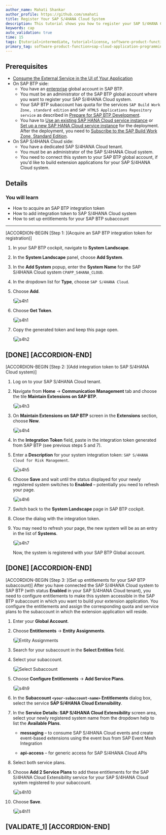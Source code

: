 ```yaml
---
author_name: Mahati Shankar
author_profile: https://github.com/smahati
title: Register Your SAP S/4HANA Cloud System
description: This tutorial shows you how to register your SAP S/4HANA Cloud system in your SAP BTP cockpit.
keywords: cap
auto_validation: true
time: 15
tags: [tutorial>intermediate, tutorial>license, software-product-function>sap-cloud-application-programming-model, programming-tool>node-js, software-product>sap-business-technology-platform, software-product>sap-api-management, software-product>sap-hana-cloud, software-product>sap-s-4hana-cloud]
primary_tag: software-product-function>sap-cloud-application-programming-model
---
```

## Prerequisites
 - [Consume the External Service in the UI of Your Application](btp-app-ext-service-consume-ui)
 - On SAP BTP side:
    - You have an [enterprise](https://help.sap.com/viewer/65de2977205c403bbc107264b8eccf4b/Cloud/en-US/171511cc425c4e079d0684936486eee6.html) global account in SAP BTP.
    - You must be an administrator of the SAP BTP global account where you want to register your SAP S/4HANA Cloud system.
    - Your SAP BTP subaccount has quota for the services `SAP Build Work Zone, standard edition` and `SAP HTML5 Applications Repository service` as described in [Prepare for SAP BTP Development](btp-app-prepare-btp).
    - You have to [Use an existing SAP HANA Cloud service instance](https://developers.sap.com/tutorials/btp-app-hana-cloud-setup.html#42a0e8d7-8593-48f1-9a0e-67ef7ee4df18) or [Set up a new SAP HANA Cloud service instance](https://developers.sap.com/tutorials/btp-app-hana-cloud-setup.html#3b20e31c-e9eb-44f7-98ed-ceabfd9e586e) for the deployment. After the deployment, you need to [Subscribe to the SAP Build Work Zone, Standard Edition](btp-app-work-zone-subscribe).
 - On SAP S/4HANA Cloud side:
    - You have a dedicated SAP S/4HANA Cloud tenant.
    - You must be an administrator of the SAP S/4HANA Cloud system.
    - You need to connect this system to your SAP BTP global account, if you'd like to build extension applications for your SAP S/4HANA Cloud system.



## Details
### You will learn
 - How to acquire an SAP BTP integration token
 - How to add integration token to SAP S/4HANA Cloud system
 - How to set up entitlements for your SAP BTP subaccount

---

[ACCORDION-BEGIN [Step 1: ](Acquire an SAP BTP integration token for registration)]
1. In your SAP BTP cockpit, navigate to **System Landscape**.

2. In the **System Landscape** panel, choose **Add System**.

3. In the **Add System** popup, enter the **System Name** for the SAP S/4HANA Cloud system `CPAPP_S4HANA_CLOUD`.

4. In the dropdown list for **Type**, choose `SAP S/4HANA Cloud`.

5. Choose **Add**.

      !![s4h1](s4h1.png)

6. Choose **Get Token**.

      !![s4h1](s4h1_get_token.png)

7. Copy the generated token and keep this page open.

      !![s4h2](s4h2.png)

[DONE]
[ACCORDION-END]
---
[ACCORDION-BEGIN [Step 2: ](Add integration token to SAP S/4HANA Cloud system)]
1. Log on to your SAP S/4HANA Cloud tenant.

2. Navigate from **Home** &rarr; **Communication Management** tab and choose the tile **Maintain Extensions on SAP BTP**.

      !![s4h3](s4h3.png)

3. On **Maintain Extensions on SAP BTP** screen in the **Extensions** section, choose **New**.


      !![s4h4](s4h4.png)

4. In the **Integration Token** field, paste in the integration token generated from SAP BTP (see previous steps 5 and 7).

5. Enter a **Description** for your system integration token: `SAP S/4HANA Cloud for Risk Management`.

      !![s4h5](s4h5.png)

6. Choose **Save** and wait until the status displayed for your newly registered system switches to **Enabled** – potentially you need to refresh your page.

      !![s4h6](s4h6.png)

7. Switch back to the **System Landscape** page in SAP BTP cockpit.

8. Close the dialog with the integration token.

9. You may need to refresh your page, the new system will be as an entry in the list of **Systems**.

      !![s4h7](s4h7.png)

   Now, the system is registered with your SAP BTP Global account.

[DONE]
[ACCORDION-END]
---
[ACCORDION-BEGIN [Step 3: ](Set up entitlements for your SAP BTP subaccount)]
After you have connected the SAP S/4HANA Cloud system to SAP BTP (with status **Enabled** in your SAP S/4HANA Cloud tenant), you need to configure entitlements to make this system accessible in the SAP BTP subaccount in which you want to build your extension application. You configure the entitlements and assign the corresponding quota and service plans to the subaccount in which the extension application will reside.

1. Enter your **Global Account**.

2. Choose **Entitlements** &rarr; **Entity Assignments**.

      !![Entity Assignments](entity_assignments.png)

3. Search for your subaccount in the **Select Entities** field.

4. Select your subaccount.

      !![Select Subaccount](select_subaccount.png)

5. Choose **Configure Entitlements** &rarr; **Add Service Plans**.

      !![s4h9](s4h9.png)

6. In the **Subaccount `<your-subaccount-name>` Entitlements** dialog box, select the service **SAP S/4HANA Cloud Extensibility**.

7. In the **Service Details: SAP S/4HANA Cloud Extensibility** screen area, select your newly registered system name from the dropdown help to list the **Available Plans**.

      - **messaging** – to consume SAP S/4HANA Cloud events and create event-based extensions using the event bus from SAP Event Mesh Integration

      - **api-access** – for generic access for SAP S/4HANA Cloud APIs

8. Select both service plans.

9. Choose **Add 2 Service Plans** to add these entitlements for the SAP S/4HANA Cloud Extensibility service for your SAP S/4HANA Cloud system registered to your subaccount.

      !![s4h10](s4h10.png)

10. Choose **Save**.

      !![s4h11](s4h11.png)


[VALIDATE_1]
[ACCORDION-END]
---